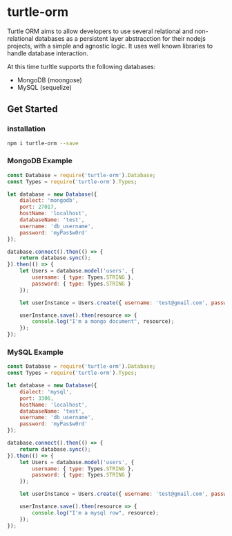 # turtle-orm

Turtle ORM aims to allow developers to use several relational and non-relational databases as a persistent layer abstracction for their nodejs projects, with a simple and agnostic logic. It uses well known libraries to handle database interaction.

At this time turltle supports the following databases:

* MongoDB (moongose)
* MySQL (sequelize)

## Get Started

### installation

```bash
npm i turtle-orm --save
```

### MongoDB Example

```javascript
const Database = require('turtle-orm').Database;
const Types = require('turtle-orm').Types;

let database = new Database({
    dialect: 'mongodb',
    port: 27017,
    hostName: 'localhost',
    databaseName: 'test',
    username: 'db_username',
    password: 'myPas$w0rd'
});

database.connect().then(() => {
    return database.sync();
}).then(() => {
    let Users = database.model('users', {
        username: { type: Types.STRING },
        password: { type: Types.STRING }
    });

    let userInstance = Users.create({ username: 'test@gmail.com', password: 'pass' });

    userInstance.save().then(resource => {
        console.log("I'm a mongo document", resource);
    });
});
```

### MySQL Example

```javascript
const Database = require('turtle-orm').Database;
const Types = require('turtle-orm').Types;

let database = new Database({
    dialect: 'mysql',
    port: 3306,
    hostName: 'localhost',
    databaseName: 'test',
    username: 'db_username',
    password: 'myPas$w0rd'
});

database.connect().then(() => {
    return database.sync();
}).then(() => {
    let Users = database.model('users', {
        username: { type: Types.STRING },
        password: { type: Types.STRING }
    });

    let userInstance = Users.create({ username: 'test@gmail.com', password: 'pass' });

    userInstance.save().then(resource => {
        console.log("I'm a mysql row", resource);
    });
});
```